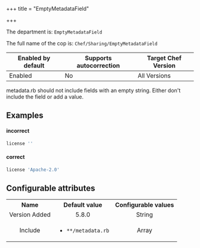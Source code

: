 +++
title = "EmptyMetadataField"

+++

<!-- This content is automatically generated. See https://github.com/chef/chef-web-docs/blob/main/generated/README.md -->

The department is: `EmptyMetadataField`

The full name of the cop is: `Chef/Sharing/EmptyMetadataField`

| Enabled by default | Supports autocorrection | Target Chef Version |
| --- | --- | --- |
| Enabled | No | All Versions |

metadata.rb should not include fields with an empty string. Either don't include the field or add a value.

## Examples


#### incorrect

```ruby
license ''
```

#### correct

```ruby
license 'Apache-2.0'
```

## Configurable attributes

<table>
<tbody><tr>
<th>Name</th>
<th>Default value</th>
<th>Configurable values</th>
</tr>
<tr>
<td style="text-align:center">Version Added</td>
<td style="text-align:center">5.8.0</td>
<td style="text-align:center">String</td>
</tr>
<tr><td style="text-align:center">Include</td>
<td style="text-align:center"><ul>
<li><code>**/metadata.rb</code></li>
</ul>
</td>
<td style="text-align:center">Array</td>
</tr></tbody></table>
